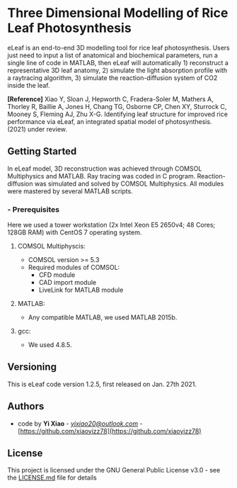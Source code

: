 # Three Dimensional Modelling of Rice Leaf Photosynthesis
eLeaf is an end-to-end 3D modelling tool for rice leaf photosynthesis. Users just need to input a list of anatomical and biochemical parameters, run a single line of code in MATLAB, then eLeaf will automatically 1) reconstruct a representative 3D leaf anatomy, 2) simulate the light absorption profile with a raytracing algorithm, 3) simulate the reaction-diffusion system of CO2 inside the leaf. 

**[Reference]**
Xiao Y, Sloan J, Hepworth C, Fradera-Soler M, Mathers A, Thorley R, Baillie A, Jones H, Chang TG, Osborne CP, Chen XY, Sturrock C, Mooney S, Fleming AJ, Zhu X-G. Identifying leaf structure for improved rice performance via eLeaf, an integrated spatial model of photosynthesis. (2021) under review.

## Getting Started
In eLeaf model, 3D reconstruction was achieved through COMSOL Multiphysics and MATLAB. Ray tracing was coded in C program. Reaction-diffusion was simulated and solved by COMSOL Multiphysics. All modules were mastered by several MATLAB scripts.  

### - Prerequisites
Here we used a tower workstation (2x Intel Xeon E5 2650v4; 48 Cores; 128GB RAM) with CentOS 7 operating system.

1. COMSOL Multiphyscis:  
   - COMSOL version >= 5.3
   - Required modules of COMSOL:   
     - CFD module  
     - CAD import module  
     - LiveLink for MATLAB module  

2. MATLAB:  
   - Any compatible MATLAB, we used MATLAB 2015b.  

3. gcc:  
   - We used 4.8.5.  

## Versioning

This is eLeaf code version 1.2.5, first released on Jan. 27th 2021.

## Authors

* code by **Yi Xiao** - *yixiao20@outlook.com* - [https://github.com/xiaoyizz78](https://github.com/xiaoyizz78)

## License

This project is licensed under the GNU General Public License v3.0 - see the [LICENSE.md](LICENSE.md) file for details

